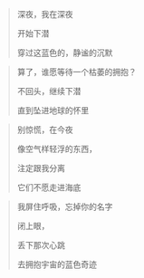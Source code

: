 > 深夜，我在深夜
> 
> 开始下潜
> 
> 穿过这蓝色的，静谧的沉默


> 算了，谁愿等待一个枯萎的拥抱？
> 
> 不回头，继续下潜
> 
> 直到坠进地球的怀里


> 别惊慌，在今夜
> 
> 像空气样轻浮的东西，
> 
> 注定跟我分离
> 
> 它们不愿走进海底


> 我屏住呼吸，忘掉你的名字
> 
> 闭上眼，
> 
> 丢下那次心跳
> 
> 去拥抱宇宙的蓝色奇迹
<!-- ##{"timestamp":1714321174}## -->
